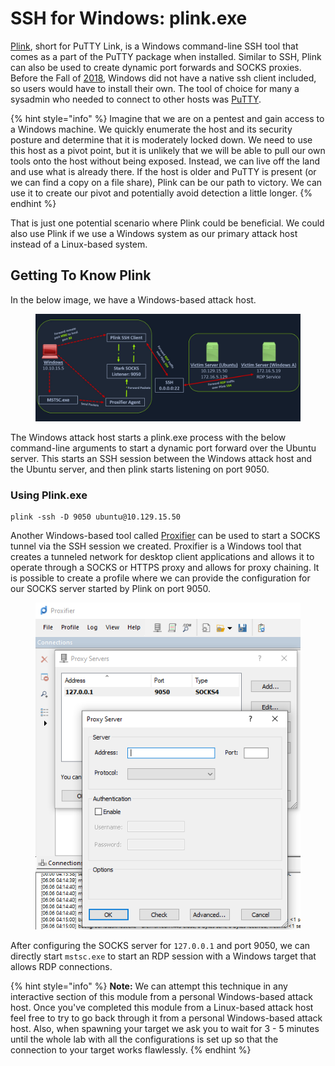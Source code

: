 # SSH for Windows: plink.exe

[Plink](https://www.chiark.greenend.org.uk/~sgtatham/putty/latest.html), short for PuTTY Link, is a Windows command-line SSH tool that comes as a part of the PuTTY package when installed. Similar to SSH, Plink can also be used to create dynamic port forwards and SOCKS proxies. Before the Fall of [2018](https://docs.microsoft.com/en-us/windows-server/administration/openssh/openssh_overview), Windows did not have a native ssh client included, so users would have to install their own. The tool of choice for many a sysadmin who needed to connect to other hosts was [PuTTY](https://www.putty.org/).

{% hint style="info" %}
Imagine that we are on a pentest and gain access to a Windows machine. We quickly enumerate the host and its security posture and determine that it is moderately locked down. We need to use this host as a pivot point, but it is unlikely that we will be able to pull our own tools onto the host without being exposed. Instead, we can live off the land and use what is already there. If the host is older and PuTTY is present (or we can find a copy on a file share), Plink can be our path to victory. We can use it to create our pivot and potentially avoid detection a little longer.
{% endhint %}

That is just one potential scenario where Plink could be beneficial. We could also use Plink if we use a Windows system as our primary attack host instead of a Linux-based system.

## Getting To Know Plink

In the below image, we have a Windows-based attack host.

<figure><img src="../../../../.gitbook/assets/image (2) (1) (1) (1) (1) (1) (1) (1) (1) (1) (1) (1) (1) (1) (1) (1) (1) (1) (1) (1) (1) (1) (1) (1) (1) (1) (1) (1) (1) (1) (1) (1).png" alt=""><figcaption></figcaption></figure>

The Windows attack host starts a plink.exe process with the below command-line arguments to start a dynamic port forward over the Ubuntu server. This starts an SSH session between the Windows attack host and the Ubuntu server, and then plink starts listening on port 9050.

### **Using Plink.exe**

```cmd-session
plink -ssh -D 9050 ubuntu@10.129.15.50
```

Another Windows-based tool called [Proxifier](https://www.proxifier.com/) can be used to start a SOCKS tunnel via the SSH session we created. Proxifier is a Windows tool that creates a tunneled network for desktop client applications and allows it to operate through a SOCKS or HTTPS proxy and allows for proxy chaining. It is possible to create a profile where we can provide the configuration for our SOCKS server started by Plink on port 9050.

<figure><img src="../../../../.gitbook/assets/image (1) (1) (1) (1) (1) (1) (1) (1) (1) (1) (1) (1) (1) (1) (1) (1) (1) (1) (1) (1) (1) (1) (1) (1) (1) (1) (1) (1) (1) (1) (1) (1) (1) (1) (1) (1) (1) (1) (1) (1) (1).png" alt=""><figcaption></figcaption></figure>

After configuring the SOCKS server for `127.0.0.1` and port 9050, we can directly start `mstsc.exe` to start an RDP session with a Windows target that allows RDP connections.

{% hint style="info" %}
**Note:** We can attempt this technique in any interactive section of this module from a personal Windows-based attack host. Once you've completed this module from a Linux-based attack host feel free to try to go back through it from a personal Windows-based attack host. Also, when spawning your target we ask you to wait for 3 - 5 minutes until the whole lab with all the configurations is set up so that the connection to your target works flawlessly.
{% endhint %}
